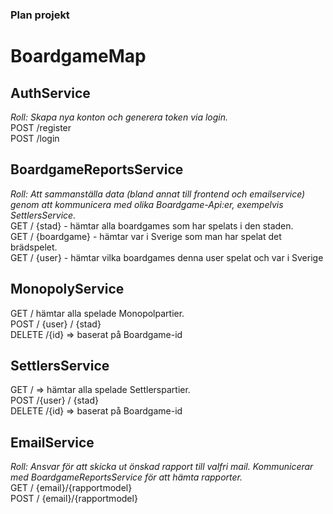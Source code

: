 ### Plan projekt 
# BoardgameMap

## AuthService  
*Roll: Skapa nya konton och generera token via login.*    
POST /register  
POST /login 
  
## BoardgameReportsService  
*Roll: Att sammanställa data (bland annat till frontend och emailservice) genom att kommunicera med olika Boardgame-Api:er, exempelvis SettlersService.*  
GET / {stad} - hämtar alla boardgames som har spelats i den staden.   
GET / {boardgame} - hämtar var i Sverige som man har spelat det brädspelet.   
GET / {user} - hämtar vilka boardgames denna user spelat och var i Sverige  
  
## MonopolyService   
GET / hämtar alla spelade Monopolpartier.  
POST  / {user} / {stad}   
DELETE  /{id}	 => baserat på Boardgame-id  

## SettlersService   
GET /  => hämtar alla spelade Settlerspartier.   
POST /{user} / {stad}   
DELETE /{id} 	=> baserat på Boardgame-id    
  
## EmailService   
*Roll: Ansvar för att skicka ut önskad rapport till valfri mail. Kommunicerar med BoardgameReportsService för att hämta rapporter.*    
GET / {email}/{rapportmodel}  
POST / {email}/{rapportmodel}  

